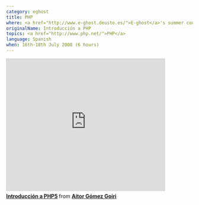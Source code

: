 ```yaml
---
category: eghost
title: PHP
where: <a href="http://www.e-ghost.deusto.es/">E-ghost</a>'s summer courses
originalName: Introducción a PHP
topics: <a href="http://www.php.net/">PHP</a>
language: Spanish
when: 16th-18th July 2008 (6 hours)
---
```


<iframe
  src="https://www.slideshare.net/slideshow/embed_code/529882"
  width="427" height="356"
  style="width: 427px; height: 356px; border:1px solid #CCC; border-width:1px 1px 0; margin-bottom:5px"
  frameborder="0" marginwidth="0" marginheight="0" scrolling="no"
  allowfullscreen webkitallowfullscreen mozallowfullscreen>
</iframe>

<div style="margin-bottom:5px">
  <strong><a href="https://www.slideshare.net/twolf/presentacion-529882" title="Introducción a PHP5" target="_blank">Introducción a PHP5</a> </strong> from <strong><a href="https://www.slideshare.net/twolf" target="_blank">Aitor Gómez Goiri</a>
</div></strong>
